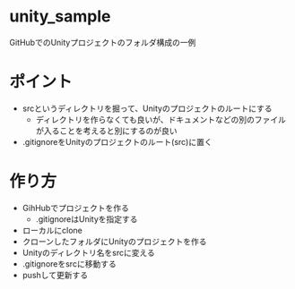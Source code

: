 # unity_sample
GitHubでのUnityプロジェクトのフォルダ構成の一例

# ポイント
- srcというディレクトリを掘って、Unityのプロジェクトのルートにする
  - ディレクトリを作らなくても良いが、ドキュメントなどの別のファイルが入ることを考えると別にするのが良い
- .gitignoreをUnityのプロジェクトのルート(src)に置く

# 作り方
- GihHubでプロジェクトを作る
  - .gitignoreはUnityを指定する
- ローカルにclone
- クローンしたフォルダにUnityのプロジェクトを作る
- Unityのディレクトリ名をsrcに変える
- .gitignoreをsrcに移動する
- pushして更新する
